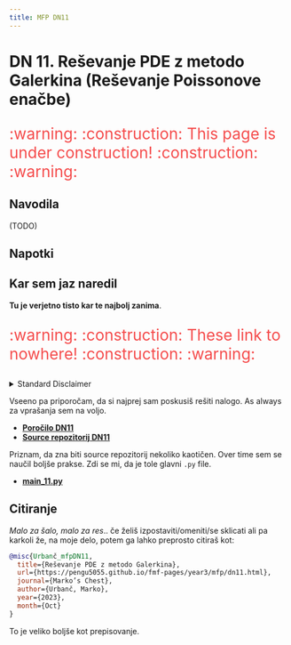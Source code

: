 ```yaml
---
title: MFP DN11
---
```

# DN 11. Reševanje PDE z metodo Galerkina (Reševanje Poissonove enačbe)

<p style="color:#f54c4c; font-size: 28px"> :warning: :construction: This page is under construction! :construction: :warning: </h1> 


## Navodila
 (TODO)
## Napotki

## Kar sem jaz naredil
**Tu je verjetno tisto kar te najbolj zanima**. 

<p style="color:#f54c4c; font-size: 28px"> :warning: :construction: These link to nowhere! :construction: :warning: </h1> 

<details>
  <summary>Standard Disclaimer</summary>
  Objavljam tudi kodo. Ta je bila včasih del večjega repozitorija, ampak sem jo sedaj izvzel v svojega, da je bolj pregledna. Koda bi morala biti razmeroma pokomentirana, sploh v kasnejših nalogah. 
  
</details>

Vseeno pa priporočam, da si najprej sam poskusiš rešiti nalogo. As always za vprašanja sem na voljo.


* [**Poročilo DN11**](#)
* [**Source repozitorij DN11**](#)

Priznam, da zna biti source repozitorij nekoliko kaotičen. Over time sem se naučil boljše prakse. Zdi se mi, da je tole glavni `.py` file.

* [**main_11.py**](#)

## Citiranje
*Malo za šalo, malo za res*.. če želiš izpostaviti/omeniti/se sklicati ali pa karkoli že, na moje delo, potem ga lahko preprosto citiraš kot:

```bib
@misc{Urbanč_mfpDN11, 
  title={Reševanje PDE z metodo Galerkina}, 
  url={https://pengu5055.github.io/fmf-pages/year3/mfp/dn11.html}, 
  journal={Marko’s Chest}, 
  author={Urbanč, Marko}, 
  year={2023}, 
  month={Oct}
} 
```
To je veliko boljše kot prepisovanje.
